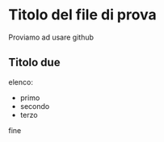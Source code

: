 # Titolo del file di prova

Proviamo ad usare github

## Titolo due

elenco:

- primo
- secondo
- terzo

fine
